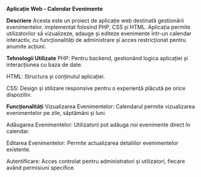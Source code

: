 **Aplicație Web - Calendar Evenimente**

**Descriere**
Acesta este un proiect de aplicație web destinată gestionării evenimentelor, implementat folosind PHP, CSS și HTML. Aplicația permite utilizatorilor să vizualizeze, adauge și editeze evenimente într-un calendar interactiv, cu funcționalități de administrare și acces restricționat pentru anumite acțiuni.

**Tehnologii Utilizate**
PHP: Pentru backend, gestionând logica aplicației și interacțiunea cu baza de date.

HTML: Structura și conținutul aplicației.

CSS: Design și stilizare responsive pentru o experiență plăcută pe orice dispozitiv.

**Funcționalități**
Vizualizarea Evenimentelor: Calendarul permite vizualizarea evenimentelor pe zile, săptămâni și luni.

Adăugarea Evenimentelor: Utilizatorii pot adăuga noi evenimente direct în calendar.

Editarea Evenimentelor: Permite actualizarea detaliilor evenimentelor existente.

Autentificare: Acces controlat pentru administratori și utilizatori, fiecare având permisiuni specifice.
